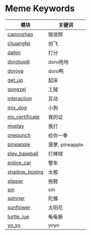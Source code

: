 # Meme Keywords

| 模块 | 关键词 |
|------|--------|
| [capoozhao](../memes/capoozhao) | 咖波照 |
| [chuangfei](../memes/chuangfei) | 创飞 |
| [dafen](../memes/dafen) | 打分 |
| [dorotuodi](../memes/dorotuodi) | doro拖地 |
| [doroya](../memes/doroya) | doro鸭 |
| [get_up](../memes/get_up) | 起床 |
| [gongzei](../memes/gongzei) | 工贼 |
| [interaction](../memes/interaction) | 互动 |
| [mix_dog](../memes/mix_dog) | 小狗 |
| [my_certificate](../memes/my_certificate) | 我的证 |
| [myplay](../memes/myplay) | 我打 |
| [onepunch](../memes/onepunch) | 给你一拳 |
| [pineapple](../memes/pineapple) | 菠萝, pineapple |
| [play_baseball](../memes/play_baseball) | 打棒球 |
| [police_car](../memes/police_car) | 警车 |
| [shadow_boxing](../memes/shadow_boxing) | 太极 |
| [slipper](../memes/slipper) | 拖鞋 |
| [sm](../memes/sm) | sm |
| [spinner](../memes/spinner) | 陀螺 |
| [sunflower](../memes/sunflower) | 太阳花 |
| [turtle_jue](../memes/turtle_jue) | 龟龟撅 |
| [yo_yo](../memes/yo_yo) | yoyo |